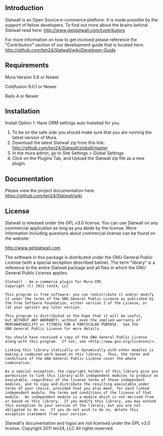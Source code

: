 
Introduction
------------

Slatwall is an Open Source e-commerce platform. It is made possible by 
the support of fellow developers. 
To find out more about the brains behind Slatwall read here:
http://www.getslatwall.com/contributors

For more information on how to get involved please reference the "Contribution" 
section of our development guide that is located here: 
http://github.com/ten24/Slatwall/wiki/Developer-Guide


Requirements
------------

Mura Version 5.6 or Newer

Coldfusion 9.0.1 or Newer

Railo 4 or Newer


Installation
------------

Install Option 1: Have ORM settings auto Installed for you.

1. To be on the safe side you should make sure that you are running the latest version of Mura.
2. Download the latest Slatwall zip from this link: http://github.com/ten24/Slatwall/zipball/master
3. In the mura admin, go to Site Settings > Global Settings
4. Click on the Plugins Tab, and Upload the Slatwall zip file as a new plugin.


Documentation
-------------

Please view the project documentation here: https://github.com/ten24/Slatwall/wiki


License
-------

Slatwall is released under the GPL v3.0 license.  You can use Slatwall on any 
commercial application as long as you abide by the license. 
More information including questions about commercial license can be found on
the website:

http://www.getslatwall.com

The software in this package is distributed under the GNU General Public
License (with a special exception described below).  The term "library"
is a reference to the entire Slatwall package and all files in which
the GNU General Public License applies.

    Slatwall - An e-commerce plugin for Mura CMS
    Copyright (C) 2011 ten24, LLC

    This program is free software: you can redistribute it and/or modify
    it under the terms of the GNU General Public License as published by
    the Free Software Foundation, either version 3 of the License, or
    (at your option) any later version.

    This program is distributed in the hope that it will be useful,
    but WITHOUT ANY WARRANTY; without even the implied warranty of
    MERCHANTABILITY or FITNESS FOR A PARTICULAR PURPOSE.  See the
    GNU General Public License for more details.

    You should have received a copy of the GNU General Public License
    along with this program.  If not, see <http://www.gnu.org/licenses/>.
    
    Linking this library statically or dynamically with other modules is
    making a combined work based on this library.  Thus, the terms and
    conditions of the GNU General Public License cover the whole
    combination.
 
    As a special exception, the copyright holders of this library give you
    permission to link this library with independent modules to produce an
    executable, regardless of the license terms of these independent
    modules, and to copy and distribute the resulting executable under
    terms of your choice, provided that you also meet, for each linked
    independent module, the terms and conditions of the license of that
    module.  An independent module is a module which is not derived from
    or based on this library.  If you modify this library, you may extend
    this exception to your version of the library, but you are not
    obligated to do so.  If you do not wish to do so, delete this
    exception statement from your version.

Slatwall's documentation and logos are *not* licensed under the GPL v3.0 license:
Copyright 2011 ten24, LLC All rights reserved.
